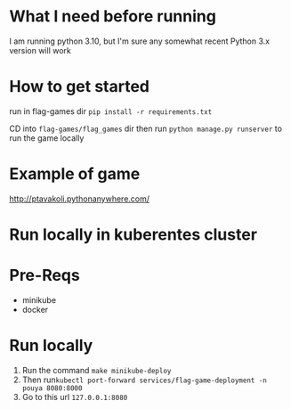 # What I need before running
I am running python 3.10, but I'm sure any somewhat recent Python 3.x version will work

# How to get started
run in flag-games dir `pip install -r requirements.txt` 

CD into `flag-games/flag_games` dir then run `python manage.py runserver` to run the game locally

# Example of game
http://ptavakoli.pythonanywhere.com/


# Run locally in kuberentes cluster
# Pre-Reqs 
- minikube
- docker

# Run locally
1. Run the command `make minikube-deploy`
2. Then run`kubectl port-forward services/flag-game-deployment -n pouya 8080:8000`
3. Go to this url `127.0.0.1:8080`